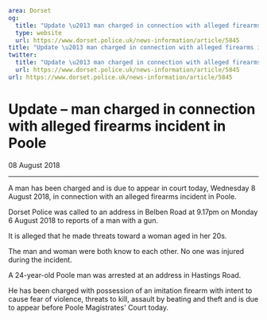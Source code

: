 ```yaml
area: Dorset
og:
  title: "Update \u2013 man charged in connection with alleged firearms incident in Poole"
  type: website
  url: https://www.dorset.police.uk/news-information/article/5845
title: "Update \u2013 man charged in connection with alleged firearms incident in Poole |"
twitter:
  title: "Update \u2013 man charged in connection with alleged firearms incident in Poole"
  url: https://www.dorset.police.uk/news-information/article/5845
url: https://www.dorset.police.uk/news-information/article/5845
```

# Update – man charged in connection with alleged firearms incident in Poole

08 August 2018

* * *

A man has been charged and is due to appear in court today, Wednesday 8 August 2018, in connection with an alleged firearms incident in Poole.

Dorset Police was called to an address in Belben Road at 9.17pm on Monday 6 August 2018 to reports of a man with a gun.

It is alleged that he made threats toward a woman aged in her 20s.

The man and woman were both know to each other. No one was injured during the incident.

A 24-year-old Poole man was arrested at an address in Hastings Road.

He has been charged with possession of an imitation firearm with intent to cause fear of violence, threats to kill, assault by beating and theft and is due to appear before Poole Magistrates' Court today.
